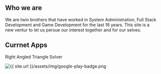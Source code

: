 ## Who we are

We are twin brothers that have worked in System Administration, Full Stack Development and Game Development for the last 16 years.  This site is a new ventur to let us persue our interest together and for our selves.

## Currnet Apps
Right Angled Triangle Solver

![{{ site.url }}/assets/img/google-play-badge.png](https://play.google.com/store/apps/details?id=com.ChrisTowles.RightAngledTriangleSolver)

